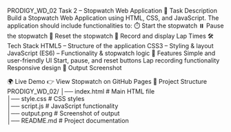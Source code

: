 PRODIGY_WD_02
Task 2 – Stopwatch Web Application
📌 Task Description
Build a Stopwatch Web Application using HTML, CSS, and JavaScript.
The application should include functionalities to:
⏱️ Start the stopwatch
⏸️ Pause the stopwatch
🔄 Reset the stopwatch
📝 Record and display Lap Times
🛠️ Tech Stack
HTML5 – Structure of the application
CSS3 – Styling & layout
JavaScript (ES6) – Functionality & stopwatch logic
🚀 Features
Simple and user-friendly UI
Start, pause, and reset buttons
Lap recording functionality
Responsive design
📸 Output Screenshot

🌍 Live Demo
👉 View Stopwatch on GitHub Pages
📂 Project Structure
PRODIGY_WD_02/
│── index.html     # Main HTML file  
│── style.css      # CSS styles  
│── script.js      # JavaScript functionality  
│── output.png     # Screenshot of output  
│── README.md      # Project documentation  
